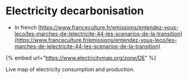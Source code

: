 # Electricity decarbonisation

* In french [https://www.franceculture.fr/emissions/entendez-vous-leco/les-marches-de-lelectricite-44-les-scenarios-de-la-transition](https://www.franceculture.fr/emissions/entendez-vous-leco/les-marches-de-lelectricite-44-les-scenarios-de-la-transition)

{% embed url="https://www.electricitymap.org/zone/DE" %}

Live map of electricity consumption and production.

